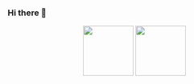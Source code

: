 ### Hi there 👋
<div id="header" align="center">
  <img src="https://media.giphy.com/media/O2oAJTVio7H6k9515N/giphy.gif" width="100"/>
  <img src="https://media.giphy.com/media/11dR2hEgtN5KoM/giphy.gif" width="100"/>
</div>
